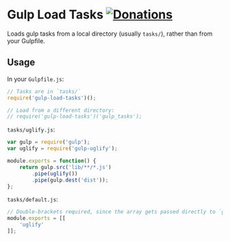  Gulp Load Tasks [![Donations][]][gratipay]
=================
Loads gulp tasks from a local directory (usually `tasks/`), rather than from
your Gulpfile.

[Donations]: http://img.shields.io/gratipay/rummik.png
[gratipay]: https://www.gratipay.com/rummik/


## Usage

In your `Gulpfile.js`:
```javascript
// Tasks are in `tasks/`
require('gulp-load-tasks')();

// Load from a different directory:
// require('gulp-load-tasks')('gulp_tasks');
```

`tasks/uglify.js`:
```javascript
var gulp = require('gulp');
var uglify = require('gulp-uglify');

module.exports = function() {
	return gulp.src('lib/**/*.js')
		.pipe(uglify())
		.pipe(gulp.dest('dist'));
};
```

`tasks/default.js`:
```javascript
// Double-brackets required, since the array gets passed directly to `gulp.task()`
module.exports = [[
	'uglify'
]];
```
